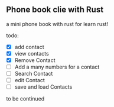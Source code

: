 ## Phone book clie with Rust

a mini phone book with rust for learn rust!

todo:

- [X] add contact
- [X] view contacts
- [X] Remove Contact
- [ ] Add a many numbers for a contact
- [ ] Search Contact
- [ ] edit Contact
- [ ] save and load Contacts

to be continued
